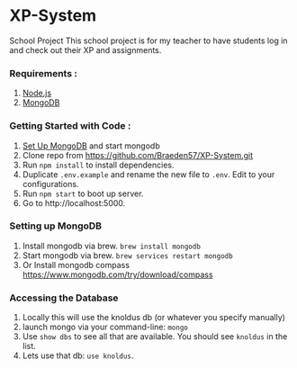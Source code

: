 # XP-System

School Project
This school project is for my teacher to have students
log in and check out their XP and assignments.

### Requirements :
1.  [Node.js](https://nodejs.org/en/)
1.  [MongoDB](https://docs.mongodb.com/manual/administration/install-community/)

### Getting Started with Code  :
1. [Set Up MongoDB](#setting-up-mongodb) and start mongodb
2. Clone repo from https://github.com/Braeden57/XP-System.git
3. Run `npm install` to install dependencies.
4. Duplicate `.env.example` and rename the new file to `.env`. Edit to your configurations.
1. Run `npm start` to boot up server.
1. Go to http://localhost:5000.

### Setting up MongoDB
1. Install mongodb via brew. `brew install mongodb`
1. Start mongodb via brew. `brew services restart mongodb`
2. Or Install mongodb compass https://www.mongodb.com/try/download/compass

### Accessing the Database
1. Locally this will use the knoldus db (or whatever you specify manually)
1. launch mongo via your command-line: `mongo`
1. Use `show dbs` to see all that are available. You should see `knoldus` in the list.
1. Lets use that db: `use knoldus`.
